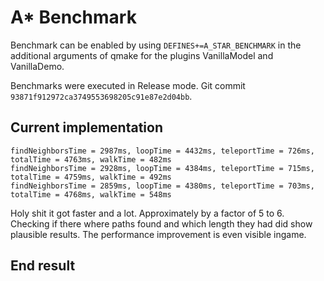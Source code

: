 # A* Benchmark

Benchmark can be enabled by using `DEFINES+=A_STAR_BENCHMARK` in the additional arguments of qmake for the plugins VanillaModel and VanillaDemo.

Benchmarks were executed in Release mode. Git commit `93871f912972ca3749553698205c91e87e2d04bb`.

## Current implementation

    findNeighborsTime = 2987ms, loopTime = 4432ms, teleportTime = 726ms, totalTime = 4763ms, walkTime = 482ms
    findNeighborsTime = 2928ms, loopTime = 4384ms, teleportTime = 715ms, totalTime = 4759ms, walkTime = 492ms
    findNeighborsTime = 2859ms, loopTime = 4380ms, teleportTime = 703ms, totalTime = 4768ms, walkTime = 548ms
    
Holy shit it got faster and a lot. Approximately by a factor of 5 to 6. Checking if there where paths found and which length they had did show plausible results. The performance improvement is even visible ingame.
    
## End result

